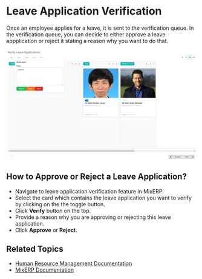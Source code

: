 # Leave Application Verification

Once an employee applies for a leave, it is sent to the verification
queue. In the verification queue, you can decide to either
approve a leave appplication or reject it stating a reason why
you want to do that.

![Verify Leave Application](images/leave-application-verification.png)

## How to Approve or Reject a Leave Application?

- Navigate to leave application verification feature in MixERP.
- Select the card which contains the leave application 
you want to verify by clicking on the the toggle button.
- Click **Verify** button on the top.
- Provide a reason why you are approving or rejecting this leave application.
- Click **Approve** or **Reject**.

## Related Topics
* [Human Resource Management Documentation](index.md)
* [MixERP Documentation](../index.md)
